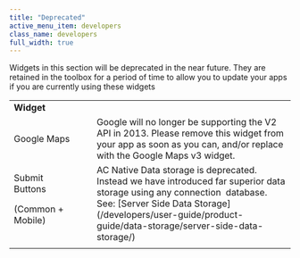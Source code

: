 ```yaml
---
title: "Deprecated"
active_menu_item: developers
class_name: developers
full_width: true
---
```



Widgets in this section will be deprecated in the near future. They are retained in the toolbox for a period of time to allow you to update your apps if you are currently using these widgets

<table>
<tr>
<td width="190">
  <strong>Widget</strong>

</td>
<td width="13">
</td>
<td width="739">
</td>
</tr>
<tr>
<td width="190">
Google Maps

</td>
<td width="13">
</td>
<td width="739">
Google will no longer be supporting the V2 API in 2013. Please remove this widget from your app as soon as you can, and/or replace with the Google Maps v3 widget.

</td>
</tr>
<tr>
<td width="190">
Submit Buttons

(Common + Mobile)

</td>
<td width="13">
</td>
<td width="739">
AC Native Data storage is deprecated. Instead we have introduced far superior data storage using any connection  database. See: [Server Side Data Storage](/developers/user-guide/product-guide/data-storage/server-side-data-storage/)

</td>
</tr>
<tr>
<td width="190">
</td>
<td width="13">
</td>
<td width="739">
</td>
</tr>
</table>

